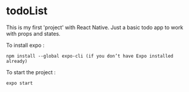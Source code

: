 # todoList
This is my first 'project' with React Native.
Just a basic todo app to work with props and states.

To install expo :
```
npm install --global expo-cli (if you don’t have Expo installed already)
``` 
To start the project :
```
expo start
```
